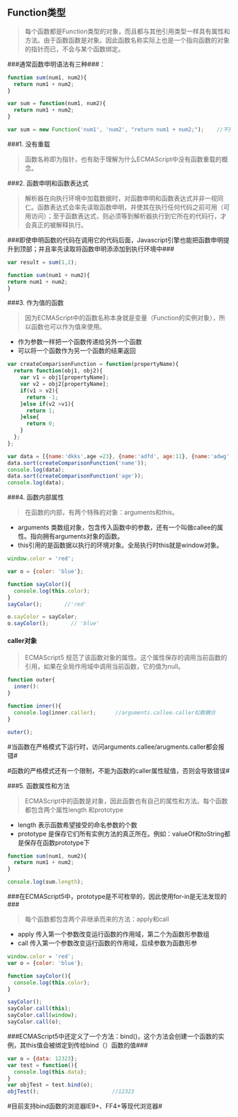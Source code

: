 ## Function类型

> 每个函数都是Function类型的对象，而且都与其他引用类型一样具有属性和方法。由于函数函数是对象。因此函数名称实际上也是一个指向函数的对象的指针而已，不会与某个函数绑定。

###通常函数申明语法有三种###：
```javascript
function sum(num1, num2){
  return num1 + num2;
}

var sum = function(num1, num2){
  return num1 + num2;
}

var sum = new Function('num1', 'num2', "return num1 + num2;");    //不推荐，可能导致解析两次代码
```

###1. 没有重载

> 函数名称即为指针，也有助于理解为什么ECMAScript中没有函数重载的概念。

###2. 函数申明和函数表达式

> 解析器在向执行环境中加载数据时，对函数申明和函数表达式并非一视同仁。函数表达式会率先读取函数申明，并使其在执行任何代码之前可用（可用访问）；至于函数表达式，则必须等到解析器执行到它所在的代码行，才会真正的被解释执行。

###即使申明函数的代码在调用它的代码后面，Javascript引擎也能把函数申明提升到顶部；并且率先读取将函数申明添添加到执行环境中###

```javascript
var result = sum(1,2);

function sum(num1 + num2){
return num1 + num2;
}
```

###3. 作为值的函数

> 因为ECMAScript中的函数名称本身就是变量（Function的实例对象），所以函数也可以作为值来使用。
* 作为参数一样把一个函数传递给另外一个函数
* 可以将一个函数作为另一个函数的结果返回

```javascript
var createComparisonFunction = function(propertyName){
  return function(obj1, obj2){
    var v1 = obj1[propertyName];
    var v2 = obj2[propertyName];
    if(v1 > v2){
      return -1;
    }else if(v2 >v1){
      return 1;
    }else{
      return 0;
    }
  };
};

var data = [{name:'dkks',age =23}, {name:'adfd', age:11}, {name:'adwg', age:32}];
data.sort(createComparisonFunction('name'));
console.log(data);
data.sort(createComparisonFunction('age'));
console.log(data);
```

###4. 函数内部属性

> 在函数的内部，有两个特殊的对象：arguments和this。
* arguments 类数组对象，包含传入函数中的参数，还有一个叫做callee的属性。指向拥有arguments对象的函数。
* this引用的是函数据以执行的环境对象。全局执行时this就是window对象。

```javascript
window.color = 'red';

var o = {color: 'blue'};

function sayColor(){
  console.log(this.color);
}
sayColor();       //'red'

o.sayColor = sayColor;
o.sayColor();       // 'blue'

```

#### caller对象

> ECMAScript5 规范了该函数对象的属性。这个属性保存的调用当前函数的引用，如果在全局作用域中调用当前函数，它的值为null。

```javascript
function outer{
  inner():
}

function inner(){
  console.log(inner.caller);      //arguments.callee.caller松散耦合
}

outer();
```

#当函数在严格模式下运行时，访问arguments.callee/arugments.caller都会报错#

#函数的严格模式还有一个限制，不能为函数的caller属性赋值，否则会导致错误#


###5. 函数属性和方法

> ECMAScript中的函数是对象，因此函数也有自己的属性和方法。每个函数都包含两个属性length 和prototype
* length 表示函数希望接受的命名参数的个数
* prototype 是保存它们所有实例方法的真正所在。例如：valueOf和toString都是保存在函数prototype下

```javascript
function sum(num1, num2){
  return num1 + num2;
}

console.log(sum.length);

```

###在ECMAScript5中，prototype是不可枚举的，因此使用for-in是无法发现的###

> 每个函数都包含两个非继承而来的方法：apply和call
* apply 传入第一个参数改变运行函数的作用域，第二个为函数形参数组
* call  传入第一个参数改变运行函数的作用域，后续参数为函数形参

```javascript
window.color = 'red';
var o = {color: 'blue'};

function sayColor(){
  console.log(this.color);
}

sayColor();
sayColor.call(this);
sayColor.call(window);
sayColor.call(o);

```

###ECMAScript5中还定义了一个方法：bind()，这个方法会创建一个函数的实例，其this值会被绑定到传给bind（）函数的值###

```javascript
var o = {data: 12323};
var test = function(){
  console.log(this.data);
}
var objTest = test.bind(o);
objTest();                       //12323

```

#目前支持bind函数的浏览器IE9+、FF4+等现代浏览器#


















